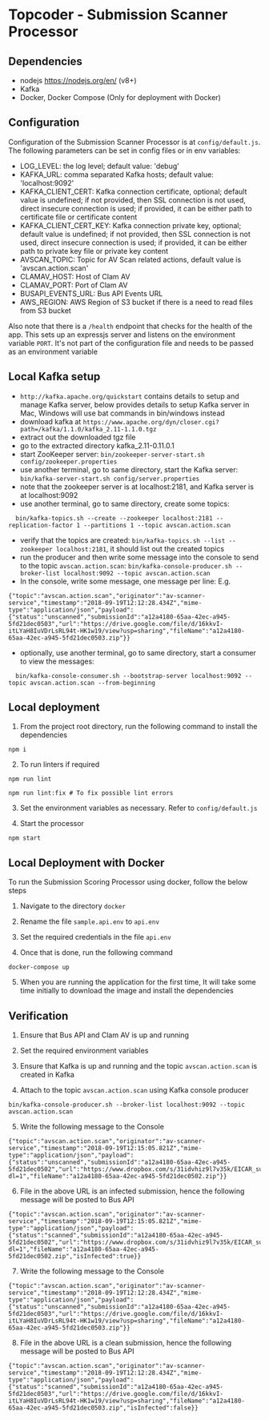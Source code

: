 # Topcoder - Submission Scanner Processor

## Dependencies

- nodejs https://nodejs.org/en/ (v8+)
- Kafka
- Docker, Docker Compose (Only for deployment with Docker)

## Configuration

Configuration of the Submission Scanner Processor is at `config/default.js`.
The following parameters can be set in config files or in env variables:

- LOG_LEVEL: the log level; default value: 'debug'
- KAFKA_URL: comma separated Kafka hosts; default value: 'localhost:9092'
- KAFKA_CLIENT_CERT: Kafka connection certificate, optional; default value is undefined;
    if not provided, then SSL connection is not used, direct insecure connection is used;
    if provided, it can be either path to certificate file or certificate content
- KAFKA_CLIENT_CERT_KEY: Kafka connection private key, optional; default value is undefined;
    if not provided, then SSL connection is not used, direct insecure connection is used;
    if provided, it can be either path to private key file or private key content
- AVSCAN_TOPIC: Topic for AV Scan related actions, default value is 'avscan.action.scan'
- CLAMAV_HOST: Host of Clam AV
- CLAMAV_PORT: Port of Clam AV
- BUSAPI_EVENTS_URL: Bus API Events URL
- AWS_REGION: AWS Region of S3 bucket if there is a need to read files from S3 bucket

Also note that there is a `/health` endpoint that checks for the health of the app. This sets up an expressjs server and listens on the environment variable `PORT`. It's not part of the configuration file and needs to be passed as an environment variable

## Local Kafka setup

- `http://kafka.apache.org/quickstart` contains details to setup and manage Kafka server,
  below provides details to setup Kafka server in Mac, Windows will use bat commands in bin/windows instead
- download kafka at `https://www.apache.org/dyn/closer.cgi?path=/kafka/1.1.0/kafka_2.11-1.1.0.tgz`
- extract out the downloaded tgz file
- go to the extracted directory kafka_2.11-0.11.0.1
- start ZooKeeper server:
  `bin/zookeeper-server-start.sh config/zookeeper.properties`
- use another terminal, go to same directory, start the Kafka server:
  `bin/kafka-server-start.sh config/server.properties`
- note that the zookeeper server is at localhost:2181, and Kafka server is at localhost:9092
- use another terminal, go to same directory, create some topics:
```  
  bin/kafka-topics.sh --create --zookeeper localhost:2181 --replication-factor 1 --partitions 1 --topic avscan.action.scan
```
- verify that the topics are created:
  `bin/kafka-topics.sh --list --zookeeper localhost:2181`,
  it should list out the created topics
- run the producer and then write some message into the console to send to the topic `avscan.action.scan`:
  `bin/kafka-console-producer.sh --broker-list localhost:9092 --topic avscan.action.scan`
- In the console, write some message, one message per line:
E.g.
```
{"topic":"avscan.action.scan","originator":"av-scanner-service","timestamp":"2018-09-19T12:12:28.434Z","mime-type":"application/json","payload":{"status":"unscanned","submissionId":"a12a4180-65aa-42ec-a945-5fd21dec0503","url":"https://drive.google.com/file/d/16kkvI-itLYaH8IuVDrLsRL94t-HK1w19/view?usp=sharing","fileName":"a12a4180-65aa-42ec-a945-5fd21dec0503.zip"}}
```
- optionally, use another terminal, go to same directory, start a consumer to view the messages:
```
  bin/kafka-console-consumer.sh --bootstrap-server localhost:9092 --topic avscan.action.scan --from-beginning
```

## Local deployment

1. From the project root directory, run the following command to install the dependencies

```
npm i
```

2. To run linters if required

```
npm run lint

npm run lint:fix # To fix possible lint errors
```

3. Set the environment variables as necessary. Refer to `config/default.js`

4. Start the processor

```
npm start
```

## Local Deployment with Docker

To run the Submission Scoring Processor using docker, follow the below steps

1. Navigate to the directory `docker`

2. Rename the file `sample.api.env` to `api.env`

3. Set the required credentials in the file `api.env`

4. Once that is done, run the following command

```
docker-compose up
```

5. When you are running the application for the first time, It will take some time initially to download the image and install the dependencies


## Verification

1. Ensure that Bus API and Clam AV is up and running

2. Set the required environment variables

3. Ensure that Kafka is up and running and the topic `avscan.action.scan` is created in Kafka

4. Attach to the topic `avscan.action.scan` using Kafka console producer

```
bin/kafka-console-producer.sh --broker-list localhost:9092 --topic avscan.action.scan
```

5. Write the following message to the Console

```
{"topic":"avscan.action.scan","originator":"av-scanner-service","timestamp":"2018-09-19T12:15:05.821Z","mime-type":"application/json","payload":{"status":"unscanned","submissionId":"a12a4180-65aa-42ec-a945-5fd21dec0502","url":"https://www.dropbox.com/s/31idvhiz9l7v35k/EICAR_submission.zip?dl=1","fileName":"a12a4180-65aa-42ec-a945-5fd21dec0502.zip"}}
```

6. File in the above URL is an infected submission, hence the following message will be posted to Bus API

```
{"topic":"avscan.action.scan","originator":"av-scanner-service","timestamp":"2018-09-19T12:15:05.821Z","mime-type":"application/json","payload":{"status":"scanned","submissionId":"a12a4180-65aa-42ec-a945-5fd21dec0502","url":"https://www.dropbox.com/s/31idvhiz9l7v35k/EICAR_submission.zip?dl=1","fileName":"a12a4180-65aa-42ec-a945-5fd21dec0502.zip","isInfected":true}}
```

7. Write the following message to the Console

```
{"topic":"avscan.action.scan","originator":"av-scanner-service","timestamp":"2018-09-19T12:12:28.434Z","mime-type":"application/json","payload":{"status":"unscanned","submissionId":"a12a4180-65aa-42ec-a945-5fd21dec0503","url":"https://drive.google.com/file/d/16kkvI-itLYaH8IuVDrLsRL94t-HK1w19/view?usp=sharing","fileName":"a12a4180-65aa-42ec-a945-5fd21dec0503.zip"}}
```

8. File in the above URL is a clean submission, hence the following message will be posted to Bus API

```
{"topic":"avscan.action.scan","originator":"av-scanner-service","timestamp":"2018-09-19T12:12:28.434Z","mime-type":"application/json","payload":{"status":"scanned","submissionId":"a12a4180-65aa-42ec-a945-5fd21dec0503","url":"https://drive.google.com/file/d/16kkvI-itLYaH8IuVDrLsRL94t-HK1w19/view?usp=sharing","fileName":"a12a4180-65aa-42ec-a945-5fd21dec0503.zip","isInfected":false}}
```
